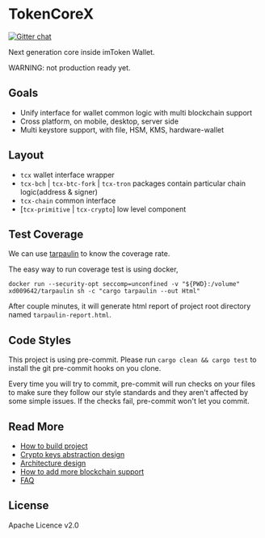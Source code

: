 # TokenCoreX

[![Gitter chat](https://badges.gitter.im/gitterHQ/gitter.png)](https://gitter.im/imtoken-wallet/token-core)

Next generation core inside imToken Wallet.

WARNING: not production ready yet.

## Goals
* Unify interface for wallet common logic with multi blockchain support
* Cross platform, on mobile, desktop, server side
* Multi keystore support, with file, HSM, KMS, hardware-wallet

## Layout
* `tcx` wallet interface wrapper
* `tcx-bch` | `tcx-btc-fork` | `tcx-tron` packages contain particular chain logic(address & signer)
* `tcx-chain` common interface
* [`tcx-primitive` | `tcx-crypto`] low level component

## Test Coverage
We can use [tarpaulin](https://github.com/xd009642/tarpaulin) to know the coverage rate.

The easy way to run coverage test is using docker,

```
docker run --security-opt seccomp=unconfined -v "${PWD}:/volume" xd009642/tarpaulin sh -c "cargo tarpaulin --out Html"
```

After couple minutes, it will generate html report of project root directory named `tarpaulin-report.html`. 

## Code Styles
This project is using pre-commit. Please run `cargo clean && cargo test` to install the git pre-commit hooks on you clone.

Every time you will try to commit, pre-commit will run checks on your files to make sure they follow our style standards
and they aren't affected by some simple issues. If the checks fail, pre-commit won't let you commit.

## Read More
* [How to build project](docs/BUILD.zh.md)
* [Crypto keys abstraction design](docs/KEYS.zh.md)
* [Architecture design](docs/TECH.zh.md)
* [How to add more blockchain support](docs/INTEGRATION.md)
* [FAQ](docs/FAQ.md)

## License
Apache Licence v2.0
